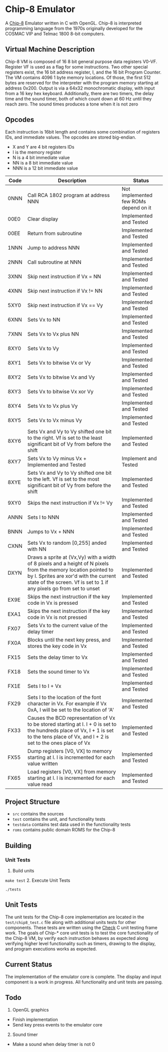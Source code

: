 # Chip-8 Emulator
A [Chip-8](https://en.wikipedia.org/wiki/CHIP-8) Emulator written in C with OpenGL. Chip-8 is interpreted programming language from the 1970s originally developed for the COSMAC VIP and Telmac 1800 8-bit computers.

## Virtual Machine Description

Chip-8 VM is composed of 16 8 bit general purpose data registers V0-VF. Register VF is used as a flag for some instructions. Two other special registers exist, the 16 bit address register, I, and the 16 bit Program Counter. The VM contains 4096 1 byte memory locations. Of those, the first 512 bytes are reserved for the interpreter with the program memory starting at address 0x200. Output is via a 64x32 monochromatic display, with input from a 16 key  hex keyboard. Additionally, there are two timers, the delay time and the sound timer, both of which count down at 60 Hz until they reach zero. The sound times produces a tone when it is not zero

## Opcodes
Each instruction is 16bit length and contains some combination of registers IDs, and immediate values. The opcodes are stored big-endian.

* X and Y are 4 bit registers IDs
* I is the memory register
* N is a 4 bit immediate value
* NN is a 8 bit immediate value
* NNN is a 12 bit immediate value

Code | Description | Status
-----|-------------|-------
0NNN | Call RCA 1802 program at address NNN | Not implemented few ROMs depend on it
00E0 | Clear display | Implemented and Tested
00EE | Return from subroutine | Implemented and Tested
1NNN | Jump to address NNN | Implemented and Tested
2NNN | Call subroutine at NNN | Implemented and Tested
3XNN | Skip next instruction if Vx = NN | Implemented and Tested
4XNN | Skip next instruction if Vx != NN | Implemented and Tested
5XY0 | Skip next instruction if Vx == Vy | Implemented and Tested
6XNN | Sets Vx to NN | Implemented and Tested
7XNN | Sets Vx to Vx plus NN | Implemented and Tested
8XY0 | Sets Vx to Vy | Implemented and Tested
8XY1 | Sets Vx to bitwise Vx or Vy | Implemented and Tested
8XY2 | Sets Vx to bitwise Vx and Vy | Implemented and Tested
8XY3 | Sets Vx to bitwise Vx xor Vy | Implemented and Tested
8XY4 | Sets Vx to Vx plus Vy | Implemented and Tested
8XY5 | Sets Vx to Vx minus Vy | Implemented and Tested
8XY6 | Sets Vx and Vy to Vy shifted one bit to the right. Vf is set to the least significant bit of Vy from before the shift | Implemented and Tested
8XY7 | Sets Vx to Vy minus Vx + Implemented and Tested | Implement and Tested
8XYE | Sets Vx and Vy to Vy shifted one bit to the left. Vf is set to the most significant bit of Vy from before the shift | Implemented and Tested
9XY0 | Skips the next instruction if Vx != Vy | Implemented and Tested
ANNN | Sets I to NNN | Implemented and Tested
BNNN | Jumps to Vx + NNN | Implemented and Tested
CXNN | Sets Vx to random [0,255] anded with NN | Implemented and Tested
DXYN | Draws a sprite at (Vx,Vy) with a width of 8 pixels and a height of N pixels from the memory location pointed to by I. Sprites are xor'd with the current state of the screen. Vf is set to 1 if any pixels go from set to unset | Implemented and Tested
EX9E | Skips the next instruction if the key code in Vx is pressed | Implemented and Tested
EXA1 | Skips the next instruction if the key code in Vx is not pressed | Implemented and Tested
FX07 | Sets Vx to the current value of the delay timer | Implemented and Tested
FX0A | Blocks until the next key press, and stores the key code in Vx | Implemented and Tested
FX15 | Sets the delay timer to Vx | Implemented and Tested
FX18 | Sets the sound timer to Vx | Implemented and Tested
FX1E | Sets I to I + Vx | Implemented and Tested
FX29 | Sets I to the location of the font character in Vx. For example if Vx 0xA, I will be set to the location of 'A' | Implemented and Tested
FX33 | Causes the BCD representation of Vx to be stored starting at I. I + 0 is set to the hundreds place of Vx, I + 1 is set to the tens place of Vx, and I + 2 is set to the ones place of Vx | Implemented and Tested
FX55 | Dump registers [V0, VX] to memory starting at I. I is incremented for each value written | Implemented and Tested
FX65 | Load registers [V0, VX] from memory starting at I. I is incremented for each value read | Implemented and Tested

## Project Structure
* `src` contains the sources
* `test` contains the unit, and functionality tests
* `testdata` contains test data used in the functionality tests
* `roms` contains public domain ROMS for the Chip-8

## Building
### Unit Tests
1. Build units

 `make test`
2. Execute Unit Tests

 `./tests`

## Unit Tests
The unit tests for the Chip-8 core implementation are located in the `test/chip8_test.c` file along with additional units tests for other components. These tests are written using the [Check](https://libcheck.github.io/check/) C unit testing frame work. The goals of Chip-* core unit tests is to test the core functionality of the Chip-8 VM, by verify each instruction behaves as expected along verifying higher level functionality such as timers, drawing to the display, and program executions works as expected.

## Current Status
The implementation of the emulator core is complete. The display and input component is a work in progress. All functionality and unit tests are passing.

## Todo
1. OpenGL graphics 
 * Finish implementation
 * Send key press events to the emulator core
2. Sound timer
 * Make a sound when delay timer is not 0
